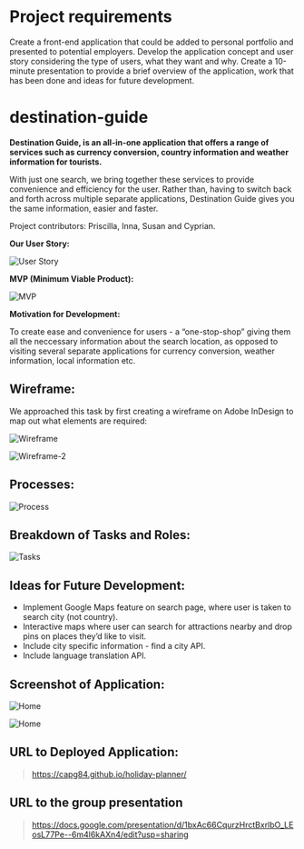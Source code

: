 # Project requirements
Create a front-end application that could be added to personal portfolio and presented to potential employers. 
Develop the application concept and user story considering the type of users, what they want and why.
Create a 10-minute presentation to provide a brief overview of the application, work that has been done and ideas for future development.

# destination-guide

**Destination Guide, is an all-in-one application that offers a range of services such as currency conversion, country information and weather information for tourists.** 

With just one search, we bring together these services to provide convenience and efficiency for the user. Rather than, having to switch back and forth across multiple separate applications, Destination Guide gives you the same information, easier and faster. 

Project contributors: Priscilla, Inna, Susan and Cyprian.

**Our User Story:**

![User Story](./assets/images/user-story.png) 

**MVP (Minimum Viable Product):**

![MVP](./assets/images/mvp.png) 

**Motivation for Development:**

To create ease and convenience for users -  a “one-stop-shop” giving them all the neccessary information about the search location, as opposed to visiting several separate applications for currency conversion, weather information, local information etc. 

## Wireframe:
We approached this task by first creating a wireframe on Adobe InDesign to map out what elements are required:

![Wireframe](./assets/images/wireframe.png) 

![Wireframe-2](./assets/images/wireframe-2.png) 

## Processes:

![Process](./assets/images/process.png) 

## Breakdown of Tasks and Roles:

![Tasks](./assets/images/task.png)

## Ideas for Future Development:

* Implement Google Maps feature on search page, where user is taken to search city (not country).
* Interactive maps where user can search for attractions nearby and drop pins on places they’d like to visit. 
* Include city specific information - find a city API. 
* Include language translation API.

## Screenshot of Application:

![Home](./assets/images/home.png)

![Home](./assets/images/search.png)

## URL to Deployed Application:

> https://capg84.github.io/holiday-planner/

## URL to the group presentation

> https://docs.google.com/presentation/d/1bxAc66CqurzHrctBxrlbO_LEosL77Pe--6m4l6kAXn4/edit?usp=sharing
